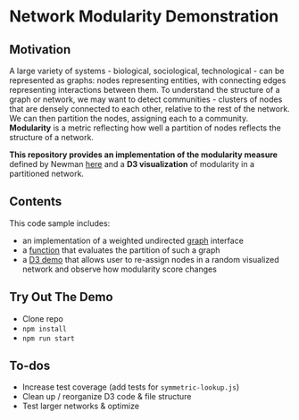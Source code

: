 # Network Modularity Demonstration

## Motivation
A large variety of systems - biological, sociological, technological - can be represented as graphs: nodes representing entities, with connecting edges representing interactions between them. To understand the structure of a graph or network, we may want to detect communities - clusters of nodes that are densely connected to each other, relative to the rest of the network. We can then partition the nodes, assigning each to a community. **Modularity** is a metric reflecting how well a partition of nodes reflects the structure of a network.

**This repository provides an implementation of the modularity measure** defined by Newman
[here](https://arxiv.org/pdf/1606.02319.pdf) and a **D3 visualization** of modularity in a partitioned network.

## Contents
This code sample includes:
* an implementation of a weighted undirected [graph](src/graph.js) interface
* a [function](src/modularity.js) that evaluates the partition of such a graph
* a [D3 demo](viz/) that allows user to re-assign nodes in a random visualized network and observe how modularity score changes

## Try Out The Demo
* Clone repo
* `npm install`
* `npm run start`

## To-dos
* Increase test coverage (add tests for `symmetric-lookup.js`)
* Clean up / reorganize D3 code & file structure
* Test larger networks & optimize
